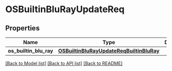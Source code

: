 # OSBuiltinBluRayUpdateReq

## Properties
Name | Type | Description | Notes
------------ | ------------- | ------------- | -------------
**os_builtin_blu_ray** | [**OSBuiltinBluRayUpdateReqBuiltinBluRay**](OSBuiltinBluRayUpdateReqBuiltinBluRay.md) |  | [optional] 

[[Back to Model list]](../README.md#documentation-for-models) [[Back to API list]](../README.md#documentation-for-api-endpoints) [[Back to README]](../README.md)


